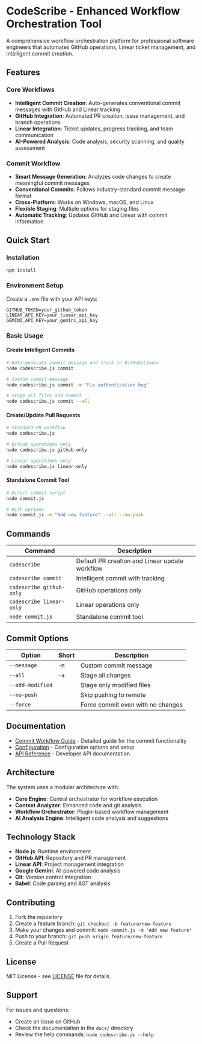 # CodeScribe - Enhanced Workflow Orchestration Tool

A comprehensive workflow orchestration platform for professional software engineers that automates GitHub operations, Linear ticket management, and intelligent commit creation.

## Features

### Core Workflows
- **Intelligent Commit Creation**: Auto-generates conventional commit messages with GitHub and Linear tracking
- **GitHub Integration**: Automated PR creation, issue management, and branch operations
- **Linear Integration**: Ticket updates, progress tracking, and team communication
- **AI-Powered Analysis**: Code analysis, security scanning, and quality assessment

### Commit Workflow
- **Smart Message Generation**: Analyzes code changes to create meaningful commit messages
- **Conventional Commits**: Follows industry-standard commit message format
- **Cross-Platform**: Works on Windows, macOS, and Linux
- **Flexible Staging**: Multiple options for staging files
- **Automatic Tracking**: Updates GitHub and Linear with commit information

## Quick Start

### Installation
```bash
npm install
```

### Environment Setup
Create a `.env` file with your API keys:
```env
GITHUB_TOKEN=your_github_token
LINEAR_API_KEY=your_linear_api_key
GEMINI_API_KEY=your_gemini_api_key
```

### Basic Usage

#### Create Intelligent Commits
```bash
# Auto-generate commit message and track in GitHub/Linear
node codescribe.js commit

# Custom commit message
node codescribe.js commit -m "Fix authentication bug"

# Stage all files and commit
node codescribe.js commit --all
```

#### Create/Update Pull Requests
```bash
# Standard PR workflow
node codescribe.js

# GitHub operations only
node codescribe.js github-only

# Linear operations only
node codescribe.js linear-only
```

#### Standalone Commit Tool
```bash
# Direct commit script
node commit.js

# With options
node commit.js -m "Add new feature" --all --no-push
```

## Commands

| Command | Description |
|---------|-------------|
| `codescribe` | Default PR creation and Linear update workflow |
| `codescribe commit` | Intelligent commit with tracking |
| `codescribe github-only` | GitHub operations only |
| `codescribe linear-only` | Linear operations only |
| `node commit.js` | Standalone commit tool |

## Commit Options

| Option | Short | Description |
|--------|-------|-------------|
| `--message` | `-m` | Custom commit message |
| `--all` | `-a` | Stage all changes |
| `--add-modified` | | Stage only modified files |
| `--no-push` | | Skip pushing to remote |
| `--force` | | Force commit even with no changes |

## Documentation

- [Commit Workflow Guide](docs/COMMIT_WORKFLOW.md) - Detailed guide for the commit functionality
- [Configuration](docs/CONFIGURATION.md) - Configuration options and setup
- [API Reference](docs/API.md) - Developer API documentation

## Architecture

The system uses a modular architecture with:
- **Core Engine**: Central orchestrator for workflow execution
- **Context Analyzer**: Enhanced code and git analysis
- **Workflow Orchestrator**: Plugin-based workflow management
- **AI Analysis Engine**: Intelligent code analysis and suggestions

## Technology Stack

- **Node.js**: Runtime environment
- **GitHub API**: Repository and PR management
- **Linear API**: Project management integration
- **Google Gemini**: AI-powered code analysis
- **Git**: Version control integration
- **Babel**: Code parsing and AST analysis

## Contributing

1. Fork the repository
2. Create a feature branch: `git checkout -b feature/new-feature`
3. Make your changes and commit: `node commit.js -m "Add new feature"`
4. Push to your branch: `git push origin feature/new-feature`
5. Create a Pull Request

## License

MIT License - see [LICENSE](LICENSE) file for details.

## Support

For issues and questions:
- Create an issue on GitHub
- Check the documentation in the `docs/` directory
- Review the help commands: `node codescribe.js --help`
